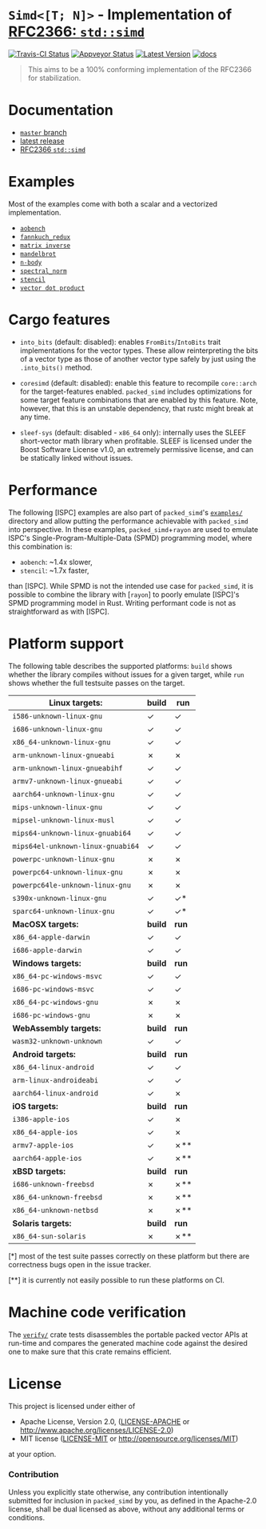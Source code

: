 # `Simd<[T; N]>` - Implementation of [RFC2366: `std::simd`][rfc2366]

[![Travis-CI Status]][travis] [![Appveyor Status]][appveyor] [![Latest Version]][crates.io] [![docs]][docs.rs]

> This aims to be a 100% conforming implementation of the RFC2366 for stabilization.

# Documentation

* [`master` branch][master_docs]
* [latest release][docs.rs]
* [RFC2366 `std::simd`][rfc2366]

# Examples

Most of the examples come with both a scalar and a vectorized implementation.

* [`aobench`](https://github.com/rust-lang-nursery/packed_simd/tree/master/examples/aobench)
* [`fannkuch_redux`](https://github.com/rust-lang-nursery/packed_simd/tree/master/examples/fannkuch_redux)
* [`matrix inverse`](https://github.com/rust-lang-nursery/packed_simd/tree/master/examples/matrix_inverse)
* [`mandelbrot`](https://github.com/rust-lang-nursery/packed_simd/tree/master/examples/mandelbrot)
* [`n-body`](https://github.com/rust-lang-nursery/packed_simd/tree/master/examples/nbody)
* [`spectral_norm`](https://github.com/rust-lang-nursery/packed_simd/tree/master/examples/spectral_norm)
* [`stencil`](https://github.com/rust-lang-nursery/packed_simd/tree/master/examples/stencil)
* [`vector dot product`](https://github.com/rust-lang-nursery/packed_simd/tree/master/examples/dot_product)

# Cargo features

* `into_bits` (default: disabled): enables `FromBits`/`IntoBits` trait
  implementations for the vector types. These allow reinterpreting the bits of a
  vector type as those of another vector type safely by just using the
  `.into_bits()` method.
  
* `coresimd` (default: disabled): enable this feature to recompile `core::arch`
  for the target-features enabled. `packed_simd` includes optimizations for some
  target feature combinations that are enabled by this feature. Note, however, 
  that this is an unstable dependency, that rustc might break at any time.
  
* `sleef-sys` (default: disabled - `x86_64` only): internally uses the SLEEF
  short-vector math library when profitable. SLEEF is licensed under the Boost
  Software License v1.0, an extremely permissive license, and can be statically
  linked without issues. 

# Performance

The following [ISPC] examples are also part of `packed_simd`'s
[`examples/`](https://github.com/rust-lang-nursery/packed_simd/tree/master/examples/)
directory and allow putting the performance achievable with `packed_simd` into
perspective. In these examples, `packed_simd`+`rayon` are used to emulate ISPC's
Single-Program-Multiple-Data (SPMD) programming model, where this combination is:

* `aobench`: ~1.4x slower,
* `stencil`: ~1.7x faster,

 than [ISPC]. While SPMD is not the intended use case for `packed_simd`, it is
 possible to combine the library with [`rayon`] to poorly emulate [ISPC]'s SPMD
 programming model in Rust. Writing performant code is not as straightforward as
 with [ISPC].

# Platform support

The following table describes the supported platforms: `build` shows whether the
library compiles without issues for a given target, while `run` shows whether
the full testsuite passes on the target.

| Linux targets:                    | build     | run     |
|-----------------------------------|-----------|---------|
| `i586-unknown-linux-gnu`          | ✓         | ✓       |
| `i686-unknown-linux-gnu`          | ✓         | ✓       |
| `x86_64-unknown-linux-gnu`        | ✓         | ✓       |
| `arm-unknown-linux-gnueabi`       | ✗         | ✗       |
| `arm-unknown-linux-gnueabihf`     | ✓         | ✓       |
| `armv7-unknown-linux-gnueabi`     | ✓         | ✓       |
| `aarch64-unknown-linux-gnu`       | ✓         | ✓       |
| `mips-unknown-linux-gnu`          | ✓         | ✓       |
| `mipsel-unknown-linux-musl`       | ✓         | ✓       |
| `mips64-unknown-linux-gnuabi64`   | ✓         | ✓       |
| `mips64el-unknown-linux-gnuabi64` | ✓         | ✓       |
| `powerpc-unknown-linux-gnu`       | ✗         | ✗       |
| `powerpc64-unknown-linux-gnu`     | ✗         | ✗       |
| `powerpc64le-unknown-linux-gnu`   | ✗         | ✗       |
| `s390x-unknown-linux-gnu`         | ✓         | ✓*      |
| `sparc64-unknown-linux-gnu`       | ✓         | ✓*      |
| **MacOSX targets:**               | **build** | **run** |
| `x86_64-apple-darwin`             | ✓         | ✓       |
| `i686-apple-darwin`               | ✓         | ✓       |
| **Windows targets:**              | **build** | **run** |
| `x86_64-pc-windows-msvc`          | ✓         | ✓       |
| `i686-pc-windows-msvc`            | ✓         | ✓       |
| `x86_64-pc-windows-gnu`           | ✗          | ✗        |
| `i686-pc-windows-gnu`             | ✗          | ✗        |
| **WebAssembly targets:**          | **build** | **run** |
| `wasm32-unknown-unknown`          | ✓         | ✓      |
| **Android targets:**              | **build** | **run** |
| `x86_64-linux-android`            | ✓         | ✓       |
| `arm-linux-androideabi`           | ✓         | ✓       |
| `aarch64-linux-android`           | ✓         | ✗       |
| **iOS targets:**                  | **build** | **run** |
| `i386-apple-ios`                  | ✓         | ✗       |
| `x86_64-apple-ios`                | ✓         | ✗       |
| `armv7-apple-ios`                 | ✓         | ✗**     |
| `aarch64-apple-ios`               | ✓         | ✗**     |
| **xBSD targets:**                 | **build** | **run** |
| `i686-unknown-freebsd`            | ✗         | ✗**     |
| `x86_64-unknown-freebsd`          | ✗         | ✗**     |
| `x86_64-unknown-netbsd`           | ✗         | ✗**     |
| **Solaris targets:**              | **build** | **run** |
| `x86_64-sun-solaris`              | ✗         | ✗**     |

[*] most of the test suite passes correctly on these platform but
there are correctness bugs open in the issue tracker.

[**] it is currently not easily possible to run these platforms on CI.


# Machine code verification

The
[`verify/`](https://github.com/rust-lang-nursery/packed_simd/tree/master/verify)
crate tests disassembles the portable packed vector APIs at run-time and
compares the generated machine code against the desired one to make sure that
this crate remains efficient.

# License

This project is licensed under either of

 * Apache License, Version 2.0, ([LICENSE-APACHE](LICENSE-APACHE) or
   http://www.apache.org/licenses/LICENSE-2.0)
 * MIT license ([LICENSE-MIT](LICENSE-MIT) or
   http://opensource.org/licenses/MIT)

at your option.

### Contribution

Unless you explicitly state otherwise, any contribution intentionally submitted
for inclusion in `packed_simd` by you, as defined in the Apache-2.0 license, shall be
dual licensed as above, without any additional terms or conditions.

[travis]: https://travis-ci.org/rust-lang-nursery/packed_simd
[Travis-CI Status]: https://travis-ci.org/rust-lang-nursery/packed_simd.svg?branch=master
[appveyor]: https://ci.appveyor.com/project/gnzlbg/packed-simd
[Appveyor Status]: https://ci.appveyor.com/api/projects/status/hd7v9dvr442hgdix?svg=true
[Latest Version]: https://img.shields.io/crates/v/packed_simd.svg
[crates.io]: https://crates.io/crates/packed_simd
[docs]: https://docs.rs/packed_simd/badge.svg
[docs.rs]: https://docs.rs/packed_simd/
[master_docs]: https://rust-lang-nursery.github.io/packed_simd/packed_simd/
[rfc2366]: https://github.com/rust-lang/rfcs/pull/2366
